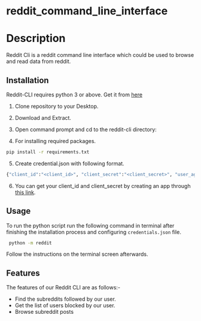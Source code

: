 # reddit_command_line_interface
# Description 

Reddit Cli is a reddit command line interface which could be used to browse and read data from reddit.

## Installation

Reddit-CLI requires python 3 or above. Get it from [here](https://www.python.org/downloads/windows/)

1. Clone repository to your Desktop.

2. Download and Extract.

3. Open command prompt and cd to the reddit-cli directory:

4. For installing required packages.
```sh
pip install -r requirements.txt
```
5. Create credential.json with following format.
```sh
{"client_id":"<client_id>", "client_secret":"<client_secret>", "user_agent":"('platform:''com.package.reddit:v1.0''(by /u/username)')"}
```

6. You can get your client_id and client_secret by creating an app through [this link](https://www.reddit.com/prefs/apps).
## Usage
To run the python script run the following command in terminal after finishing the installation process and configuring ```credentials.json``` file.
```bash
 python -m reddit
```
Follow the instructions on the terminal screen afterwards.
## Features
The features of our Reddit CLI are as follows:-
* Find the subreddits followed by our user.
* Get the list of users blocked by our user.
* Browse subreddit posts

